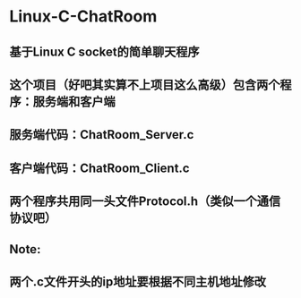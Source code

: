 # Linux-C-ChatRoom
## 基于Linux C socket的简单聊天程序
## 这个项目（好吧其实算不上项目这么高级）包含两个程序：服务端和客户端
## 服务端代码：ChatRoom_Server.c
## 客户端代码：ChatRoom_Client.c
## 两个程序共用同一头文件Protocol.h（类似一个通信协议吧）

## Note:
## 两个.c文件开头的ip地址要根据不同主机地址修改
